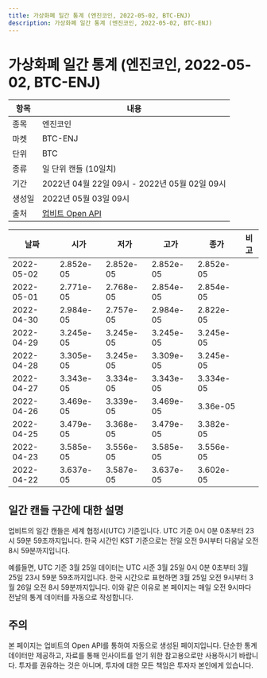 ```yaml
---
title: 가상화폐 일간 통계 (엔진코인, 2022-05-02, BTC-ENJ)
description: 가상화폐 일간 통계 (엔진코인, 2022-05-02, BTC-ENJ)
---
```



가상화폐 일간 통계 (엔진코인, 2022-05-02, BTC-ENJ)
===

|항목|내용|
|--|--|
|종목|엔진코인|
|마켓|BTC-ENJ|
|단위|BTC|
|종류|일 단위 캔들 (10일치)|
|기간|2022년 04월 22일 09시 - 2022년 05월 02일 09시|
|생성일|2022년 05월 03일 09시|
|출처|[업비트 Open API](https://docs.upbit.com)|


|날짜|시가|저가|고가|종가|비고|
|--|--|--|--|--|--|
|2022-05-02|2.852e-05|2.852e-05|2.852e-05|2.852e-05|    |
|2022-05-01|2.771e-05|2.768e-05|2.854e-05|2.854e-05|    |
|2022-04-30|2.984e-05|2.757e-05|2.984e-05|2.822e-05|    |
|2022-04-29|3.245e-05|3.245e-05|3.245e-05|3.245e-05|    |
|2022-04-28|3.305e-05|3.245e-05|3.309e-05|3.245e-05|    |
|2022-04-27|3.343e-05|3.334e-05|3.343e-05|3.334e-05|    |
|2022-04-26|3.469e-05|3.339e-05|3.469e-05|3.36e-05|    |
|2022-04-25|3.479e-05|3.368e-05|3.479e-05|3.382e-05|    |
|2022-04-23|3.585e-05|3.556e-05|3.585e-05|3.556e-05|    |
|2022-04-22|3.637e-05|3.587e-05|3.637e-05|3.602e-05|    |


일간 캔들 구간에 대한 설명
---


업비트의 일간 캔들은 세계 협정시(UTC) 기준입니다. 
UTC 기준 0시 0분 0초부터 23시 59분 59초까지입니다. 
한국 시간인 KST 기준으로는 전일 오전 9시부터 다음날 오전 8시 59분까지입니다. 


예를들면, UTC 기준 3월 25일 데이터는 UTC 시준 3월 25일 0시 0분 0초부터 3월 25일 23시 59분 59초까지입니다. 
한국 시간으로 표현하면 3월 25일 오전 9시부터 3월 26일 오전 8시 59분까지입니다. 
이와 같은 이유로 본 페이지는 매일 오전 9시마다 전날의 통계 데이터를 자동으로 작성합니다. 


주의
---


본 페이지는 업비트의 Open API를 통하여 자동으로 생성된 페이지입니다. 
단순한 통계 데이터만 제공하고, 자료를 통해 인사이트를 얻기 위한 참고용으로만 사용하시기 바랍니다. 
투자를 권유하는 것은 아니며, 투자에 대한 모든 책임은 투자자 본인에게 있습니다. 
